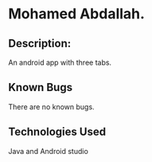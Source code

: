 # Mohamed Abdallah.
## Description:
An android app with three tabs.
## Known Bugs
There are no known bugs.
## Technologies Used
 Java and Android studio
